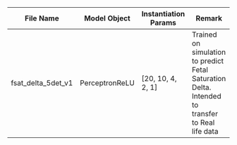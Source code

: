File Name | Model Object | Instantiation Params | Remark
----------|--------------|----------------------|-------
fsat_delta_5det_v1| PerceptronReLU | [20, 10, 4, 2, 1] | Trained on simulation to predict Fetal Saturation Delta. Intended to transfer to Real life data

